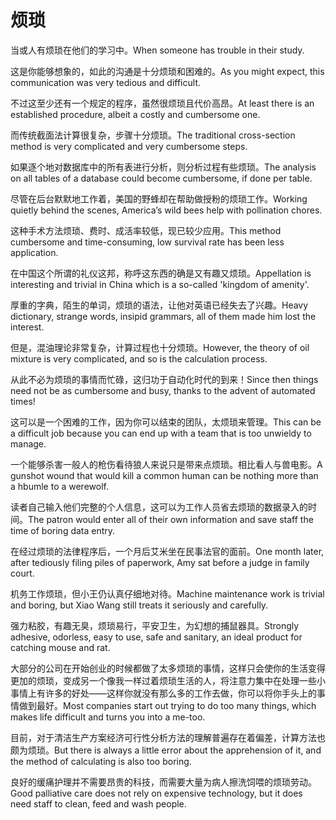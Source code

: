 # 烦琐

<p><span class="chinese">当或人有烦琐在他们的学习中。</span><span class="english">When someone has trouble in their study.</span></p>

<p><span class="chinese">这是你能够想象的，如此的沟通是十分烦琐和困难的。</span><span class="english">As you might expect, this communication was very tedious and difficult.</span></p>

<p><span class="chinese">不过这至少还有一个规定的程序，虽然很烦琐且代价高昂。</span><span class="english">At least there is an established procedure, albeit a costly and cumbersome one.</span></p>

<p><span class="chinese">而传统截面法计算很复杂，步骤十分烦琐。</span><span class="english">The traditional cross-section method is very complicated and very cumbersome steps.</span></p>

<p><span class="chinese">如果逐个地对数据库中的所有表进行分析，则分析过程有些烦琐。</span><span class="english">The analysis on all tables of a database could become cumbersome, if done per table.</span></p>

<p><span class="chinese">尽管在后台默默地工作着，美国的野蜂却在帮助做授粉的烦琐工作。</span><span class="english">Working quietly behind the scenes, America’s wild bees help with pollination chores.</span></p>

<p><span class="chinese">这种手术方法烦琐、费时、成活率较低，现已较少应用。</span><span class="english">This method cumbersome and time-consuming, low survival rate has been less application.</span></p>

<p><span class="chinese">在中国这个所谓的礼仪这邦，称呼这东西的确是又有趣又烦琐。</span><span class="english">Appellation is interesting and trivial in China which is a so-called 'kingdom of amenity'.</span></p>

<p><span class="chinese">厚重的字典，陌生的单词，烦琐的语法，让他对英语已经失去了兴趣。</span><span class="english">Heavy dictionary, strange words, insipid grammars, all of them made him lost the interest.</span></p>

<p><span class="chinese">但是，混油理论非常复杂，计算过程也十分烦琐。</span><span class="english">However, the theory of oil mixture is very complicated, and so is the calculation process.</span></p>

<p><span class="chinese">从此不必为烦琐的事情而忙碌，这归功于自动化时代的到来！</span><span class="english">Since then things need not be as cumbersome and busy, thanks to the advent of automated times!</span></p>

<p><span class="chinese">这可以是一个困难的工作，因为你可以结束的团队，太烦琐来管理。</span><span class="english">This can be a difficult job because you can end up with a team that is too unwieldy to manage.</span></p>

<p><span class="chinese">一个能够杀害一般人的枪伤看待狼人来说只是带来点烦琐。相比看人与兽电影。</span><span class="english">A gunshot wound that would kill a common human can be nothing more than a hbumle to a werewolf.</span></p>

<p><span class="chinese">读者自己输入他们完整的个人信息，这可以为工作人员省去烦琐的数据录入的时间。</span><span class="english">The patron would enter all of their own information and save staff the time of boring data entry.</span></p>

<p><span class="chinese">在经过烦琐的法律程序后，一个月后艾米坐在民事法官的面前。</span><span class="english">One month later, after tediously filing piles of paperwork, Amy sat before a judge in family court.</span></p>

<p><span class="chinese">机务工作烦琐，但小王仍认真仔细地对待。</span><span class="english">Machine maintenance work is trivial and boring, but Xiao Wang still treats it seriously and carefully.</span></p>

<p><span class="chinese">强力粘胶，有趣无臭，烦琐易行，平安卫生，为幻想的捕鼠器具。</span><span class="english">Strongly adhesive, odorless, easy to use, safe and sanitary, an ideal product for catching mouse and rat.</span></p>

<p><span class="chinese">大部分的公司在开始创业的时候都做了太多烦琐的事情，这样只会使你的生活变得更加的烦琐，变成另一个像我一样过着烦琐生活的人，将注意力集中在处理一些小事情上有许多的好处——这样你就没有那么多的工作去做，你可以将你手头上的事情做到最好。</span><span class="english">Most companies start out trying to do too many things, which makes life difficult and turns you into a me-too.</span></p>

<p><span class="chinese">目前，对于清洁生产方案经济可行性分析方法的理解普遍存在着偏差，计算方法也颇为烦琐。</span><span class="english">But there is always a little error about the apprehension of it, and the method of calculating is also too boring.</span></p>

<p><span class="chinese">良好的缓痛护理并不需要昂贵的科技，而需要大量为病人擦洗饲喂的烦琐劳动。</span><span class="english">Good palliative care does not rely on expensive technology, but it does need staff to clean, feed and wash people.</span></p>

